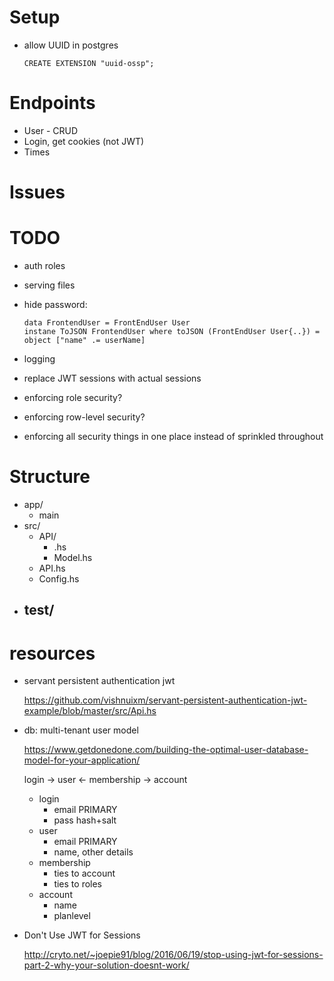 # Setup
- allow UUID in postgres

    `CREATE EXTENSION "uuid-ossp";`

# Endpoints

- User - CRUD
- Login, get cookies (not JWT)
- Times

# Issues


# TODO

- auth roles
- serving files
- hide password:
  ```
  data FrontendUser = FrontEndUser User 
  instane ToJSON FrontendUser where toJSON (FrontEndUser User{..}) = object ["name" .= userName]
  ```
- logging
- replace JWT sessions with actual sessions

- enforcing role security?
- enforcing row-level security?
- enforcing all security things in one place instead of sprinkled throughout

# Structure

- app/
    - main
- src/
    - API/
        - <name>.hs
        - Model.hs
    - API.hs
    - Config.hs
- test/
    - 

# resources

- servant persistent authentication jwt

    https://github.com/vishnuixm/servant-persistent-authentication-jwt-example/blob/master/src/Api.hs

- db: multi-tenant user model

    https://www.getdonedone.com/building-the-optimal-user-database-model-for-your-application/

    login -> user <- membership -> account

    - login
        - email PRIMARY
        - pass hash+salt
    - user
        - email PRIMARY
        - name, other details
    - membership
        - ties to account
        - ties to roles
    - account
        - name
        - planlevel

    
- Don't Use JWT for Sessions

    http://cryto.net/~joepie91/blog/2016/06/19/stop-using-jwt-for-sessions-part-2-why-your-solution-doesnt-work/
